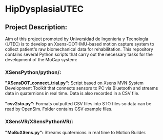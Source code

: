 # HipDysplasiaUTEC

## Project Description:
Aim of this project promoted by Universidad de Ingeniería y Tecnología (UTEC) is to develop an Xsens-DOT-IMU-based motion capture system to collect patient's 
raw biomechanical data for rehabilitation. This repository contains several Python scripts that carry out the necessary tasks for the development of the 
MoCap system:

### XSensPython/python/:
**"XSensDOT_connect_trial.py":** Script based on Xsens MVN System Development Toolkit that connects sensors to PC via Bluetooth and streams data 
in quaternions in real time. Data is also recorded in a CSV file.\
\
**"csv2sto.py":** Formats outputted CSV files into STO files so data can be read by OpenSim. Folder contains CSV example files.
               
### XSensVR/XSensPythonVR/:
**"MoBuXSens.py":** Streams quaternions in real time to Motion Builder.
